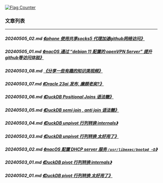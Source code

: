 <a rel="nofollow" href="http://info.flagcounter.com/h9V1"  ><img src="http://s03.flagcounter.com/count/h9V1/bg_FFFFFF/txt_000000/border_CCCCCC/columns_2/maxflags_12/viewers_0/labels_0/pageviews_0/flags_0/"  alt="Flag Counter"  border="0"  ></a>  
  
### 文章列表  
----  
##### 20240505_02.md   [《iphone 使用共享socks5 代理加速github网络访问》](20240505_02.md)  
##### 20240505_01.md   [《macOS 通过 “debian 11 配置的 openVPN Server” 提升github等访问体验》](20240505_01.md)  
##### 20240503_08.md   [《分享一些有趣的知识类视频》](20240503_08.md)  
##### 20240503_07.md   [《Oracle 23ai 发布, 廉颇老矣?》](20240503_07.md)  
##### 20240503_06.md   [《DuckDB Positional Joins 语法糖》](20240503_06.md)  
##### 20240503_05.md   [《DuckDB semi join , anti join 语法糖》](20240503_05.md)  
##### 20240503_04.md   [《DuckDB unpivot 行列转换 internals》](20240503_04.md)  
##### 20240503_03.md   [《DuckDB unpivot 行列转换 太好用了》](20240503_03.md)  
##### 20240503_02.md   [《macOS 配置 DHCP server 服务 `/usr/libexec/bootpd -D`》](20240503_02.md)  
##### 20240503_01.md   [《DuckDB pivot 行列转换 internals》](20240503_01.md)  
##### 20240502_01.md   [《DuckDB pivot 行列转换 太好用了》](20240502_01.md)  
